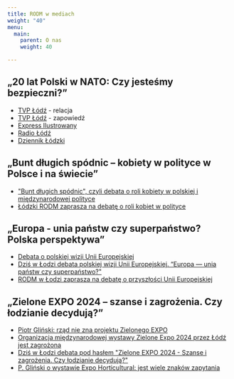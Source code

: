 ```yaml
---
title: RODM w mediach
weight: "40"
menu:
  main:
    parent: O nas
    weight: 40

---
```

## „20 lat Polski w NATO: Czy jesteśmy bezpieczni?”

* [TVP Łódź](https://lodz.tvp.pl/41764707/w-pierwszej-debacie-lodzkiego-rodmu-przedstawiono-problem-bezpieczenstwa-rp) - relacja
* [TVP Łódź](https://lodz.tvp.pl/41745940/prof-andrzej-zybertowicz-gosciem-pierwszej-debaty-rodmu-w-lodzi "TVP Łódź relacja") - zapowiedź
* [Express Ilustrowany](https://expressilustrowany.pl/prezydencki-minister-przyjedzie-do-lodzi-na-debate-o-20-latach-polski-w-nato/ar/13959019)
* [Radio Łódź](https://www.radiolodz.pl/posts/51451-20-lat-polski-w-nato-debata-na-uniwersytecie-lodzkim)
* [Dziennik Łódzki](https://dzienniklodzki.pl/20-lat-polski-w-nato-czy-jestesmy-bezpieczni-debata-z-udzialem-andrzeja-zybertowicza-i-ryszarda-machnikowskiego-na-eksoc-w-lodzi/ar/13957787)

## „Bunt długich spódnic – kobiety w polityce w Polsce i na świecie”

* ["Bunt długich spódnic", czyli debata o roli kobiety w polskiej i międzynarodowej polityce](https://www.radiolodz.pl/posts/52464-buncie-dlugich-spodnic-czyli-debata-o-roli-kobiety-w-polskiej-i-miedzynarodowej-polityce)
* [Łódzki RODM zaprasza na debatę o roli kobiet w polityce](https://lodz.tvp.pl/42334410/lodzki-rodm-zaprasza-na-debate-o-roli-kobiet-w-polityce)

## „Europa - unia państw czy superpaństwo? Polska perspektywa”

* [Debata o polskiej wizji Unii Europejskiej](https://www.radiolodz.pl/posts/52823-debata-o-polskiej-wizji-unii-europejskiej)
* [Dziś w Łodzi debata polskiej wizji Unii Europejskiej. “Europa — unia państw czy superpaństwo?"](https://dzienniklodzki.pl/dzis-w-lodzi-debata-polskiej-wizji-unii-europejskiej-europa-unia-panstw-czy-superpanstwo/ar/c1-14130959?fbclid=IwAR19ogX1ptz65cIuRRAnlLFdS_8SkD0taHJXwGmLJsMFrJJ_YGXasZB-v_w)
* [RODM w Łodzi zaprasza na debatę o przyszłości Unii Europejskiej](https://lodz.tvp.pl/42608869/rodm-w-lodzi-zaprasza-na-debate-o-przyszlosci-unii-europejskiej)

## „Zielone EXPO 2024 – szanse i zagrożenia. Czy łodzianie decydują?”

* [Piotr Gliński: rząd nie zna projektu Zielonego EXPO](https://lodz.tvp.pl/43212127/piotr-glinski-rzad-nie-zna-projektu-zielonego-expo)
* [Organizacja międzynarodowej wystawy Zielone Expo 2024 przez Łódź jest zagrożona](https://www.radiolodz.pl/posts/53922-organizacja-miedzynarodowej-wystawy-zielone-expo-2024-przez-lodz-jest-zagrozona)
* [Dziś w Łodzi debata pod hasłem "Zielone EXPO 2024 - Szanse i zagrożenia. Czy łodzianie decydują?"](https://dzienniklodzki.pl/dzis-w-lodzi-debata-pod-haslem-zielone-expo-2024-szanse-i-zagrozenia-czy-lodzianie-decyduja/ar/c1-14232209)
* [P. Gliński o wystawie Expo Horticultural: jest wiele znaków zapytania](https://dzieje.pl/kultura-i-sztuka/p-glinski-o-wystawie-expo-horticultural-jest-wiele-znakow-zapytania)